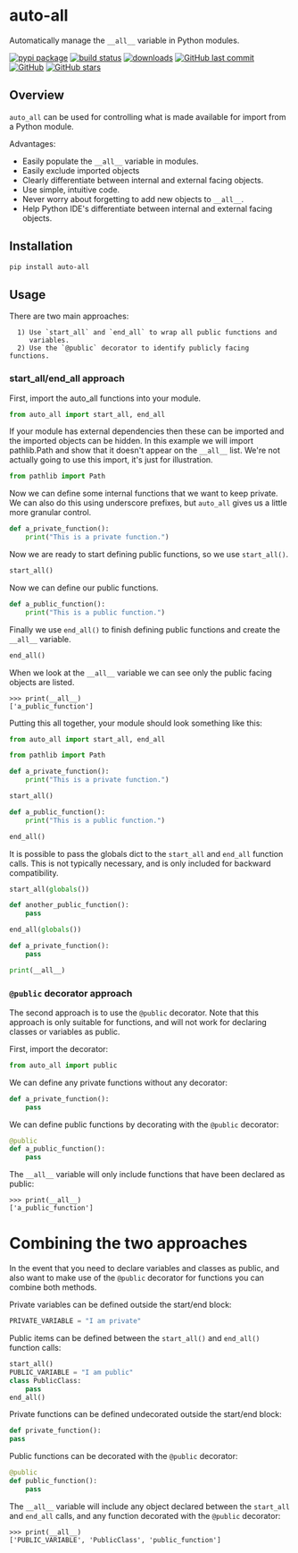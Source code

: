 # auto-all

Automatically manage the `__all__` variable in Python modules.

[![pypi package](https://badge.fury.io/py/auto-all.svg)](https://pypi.org/project/auto-all)
[![build status](https://api.travis-ci.org/jongracecox/auto-all.svg?branch=master)](https://travis-ci.org/jongracecox/auto-all)
[![downloads](https://img.shields.io/pypi/dm/auto-all.svg)](https://pypistats.org/packages/auto-all)
[![GitHub last commit](https://img.shields.io/github/last-commit/jongracecox/auto-all.svg)](https://github.com/jongracecox/auto-all/commits/master)
[![GitHub](https://img.shields.io/github/license/jongracecox/auto-all.svg)](https://github.com/jongracecox/auto-all/blob/master/LICENSE)
[![GitHub stars](https://img.shields.io/github/stars/jongracecox/auto-all.svg?style=social)](https://github.com/jongracecox/auto-all/stargazers)

## Overview

`auto_all` can be used for controlling what is made available
for import from a Python module.

Advantages:

* Easily populate the `__all__` variable in modules.
* Easily exclude imported objects
* Clearly differentiate between internal and external facing objects.
* Use simple, intuitive code.
* Never worry about forgetting to add new objects to `__all__`.
* Help Python IDE's differentiate between internal and external facing objects.

## Installation

```bash
pip install auto-all
```

## Usage

There are two main approaches:

      1) Use `start_all` and `end_all` to wrap all public functions and
         variables.
      2) Use the `@public` decorator to identify publicly facing functions.

### start_all/end_all approach

First, import the auto_all functions into your module.

```python
from auto_all import start_all, end_all
```

If your module has external dependencies then these can be imported
and the imported objects can be hidden.  In this example we will import
pathlib.Path and show that it doesn't appear on the `__all__` list.
We're not actually going to use this import, it's just for illustration.

```python
from pathlib import Path
```

Now we can define some internal functions that we want to keep private.
We can also do this using underscore prefixes, but `auto_all` gives us a
little more granular control.

```python
def a_private_function():
    print("This is a private function.")
```

Now we are ready to start defining public functions, so we use
`start_all()`.

```python
start_all()
```

Now we can define our public functions.

```python
def a_public_function():
    print("This is a public function.")
```

Finally we use `end_all()` to finish defining public functions and
create the `__all__` variable.

```python
end_all()
```

When we look at the `__all__` variable we can see only the public
facing objects are listed.

```
>>> print(__all__)
['a_public_function']
```

Putting this all together, your module should look something like this:

```python
from auto_all import start_all, end_all

from pathlib import Path

def a_private_function():
    print("This is a private function.")

start_all()

def a_public_function():
    print("This is a public function.")

end_all()
```

It is possible to pass the globals dict to the `start_all` and
`end_all` function calls. This is not typically necessary, and is
only included for backward compatibility.

```python
start_all(globals())

def another_public_function():
    pass

end_all(globals())

def a_private_function():
    pass

print(__all__)
```

### `@public` decorator approach

The second approach is to use the `@public` decorator. Note that this
approach is only suitable for functions, and will not work for declaring
classes or variables as public.

First, import the decorator:

```python
from auto_all import public
```

We can define any private functions without any decorator:

```python
def a_private_function():
    pass
```

We can define public functions by decorating with the `@public`
decorator:

```python
@public
def a_public_function():
    pass
```

The `__all__` variable will only include functions that have been
declared as public:

```
>>> print(__all__)
['a_public_function']
```

Combining the two approaches
============================

In the event that you need to declare variables and classes as public, and
also want to make use of the `@public` decorator for functions you can
combine both methods.

Private variables can be defined outside the start/end block:

```python
PRIVATE_VARIABLE = "I am private"
```

Public items can be defined between the `start_all()` and `end_all()`
function calls:

```python
start_all()
PUBLIC_VARIABLE = "I am public"
class PublicClass:
    pass
end_all()
```

Private functions can be defined undecorated outside the start/end block:

```python
def private_function():
pass
```

Public functions can be decorated with the `@public` decorator:

```python
@public
def public_function():
    pass
```

The `__all__` variable will include any object declared between the
`start_all` and `end_all` calls, and any function decorated with the
`@public` decorator:

```
>>> print(__all__)
['PUBLIC_VARIABLE', 'PublicClass', 'public_function']
```
